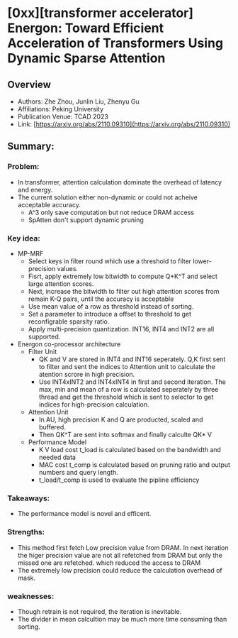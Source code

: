 # [0xx][transformer accelerator] Energon: Toward Efficient Acceleration of Transformers Using Dynamic Sparse Attention
## Overview
* Authors: Zhe Zhou, Junlin Liu, Zhenyu Gu
* Affiliations: Peking University
* Publication Venue: TCAD 2023
* Link: [https://arxiv.org/abs/2110.09310](https://arxiv.org/abs/2110.09310)
## Summary: 
### Problem:
- In transformer, attention calculation dominate the overhead of latency and energy.
- The current solution either non-dynamic or could not acheive acceptable accuracy.
    - A^3 only save computation but not reduce DRAM access
    - SpAtten don't support dynamic pruning
### Key idea: 
- MP-MRF
    - Select keys in filter round which use a threshold to filter lower-precision values.
    - Fisrt, apply extremely low bitwidth to compute Q*K^T and select large attention scores.
    - Next, increase the bitwidth to filter out high attention scores from remain K-Q pairs, until the accuracy is acceptable
    - Use mean value of a row as threshold instead of sorting.
    - Set a parameter to introduce a offset to threshold to get reconfigrable sparsity ratio.
    - Apply multi-precision quantization. INT16, INT4 and INT2 are all supported.
- Energon co-processor architecture
    - Filter Unit
        - QK and V are stored in INT4 and INT16 seperately. Q,K first sent to filter and sent the indices to Attention unit to calculate the atention scrore in high precision.
        - Use INT4xINT2 and INT4xINT4 in first and second iteration. The max, min and mean of a row is calculated seperately by three thread and get the threshold which is sent to selector to get indices for high-precision calculation.
    - Attention Unit
        - In AU, high precision K and Q are producted, scaled and buffered. 
        - Then QK^T are sent into softmax and finally calculte QK* V
    - Performance Model
        - K V load cost t_load is calculated based on the bandwidth and needed data
        - MAC cost t_comp is calculated based on pruning ratio and output numbers and query length.
        - t_load/t_comp is used to evaluate the pipline efficiency
### Takeaways: 
- The performance model is novel and efficent.
### Strengths: 
- This method first fetch Low precision value from DRAM. In next iteration the higer precision value are not all refetched from DRAM but only the missed one are refetched. which reduced the access to DRAM
- The extremely low precision could reduce the calculation overhead of mask.
### weaknesses: 
- Though retrain is not required, the iteration is inevitable.
- The divider in mean calcultion may be much more time consuming than sorting. 
